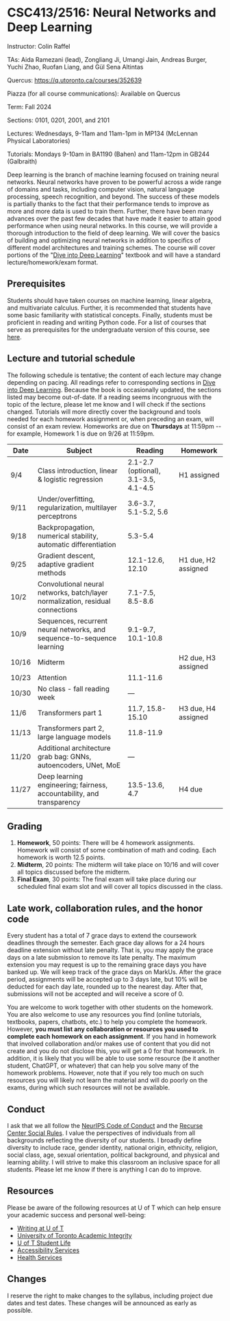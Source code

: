 # CSC413/2516: Neural Networks and Deep Learning

Instructor: Colin Raffel

TAs: Aida Ramezani (lead), Zongliang Ji, Umangi Jain, Andreas Burger, Yuchi Zhao, Ruofan Liang, and Gül Sena Altintas	

Quercus: https://q.utoronto.ca/courses/352639

Piazza (for all course communications): Available on Quercus

Term: Fall 2024

Sections: 0101, 0201, 2001, and 2101

Lectures: Wednesdays, 9-11am and 11am-1pm in MP134 (McLennan Physical Laboratories)

Tutorials: Mondays 9-10am in BA1190 (Bahen) and 11am-12pm in GB244 (Galbraith)

Deep learning is the branch of machine learning focused on training neural networks.
Neural networks have proven to be powerful across a wide range of domains and tasks, including computer vision, natural language processing, speech recognition, and beyond.
The success of these models is partially thanks to the fact that their performance tends to improve as more and more data is used to train them.
Further, there have been many advances over the past few decades that have made it easier to attain good performance when using neural networks.
In this course, we will provide a thorough introduction to the field of deep learning.
We will cover the basics of building and optimizing neural networks in addition to specifics of different model architectures and training schemes.
The course will cover portions of the "[Dive into Deep Learning](https://d2l.ai/)" textbook and will have a standard lecture/homework/exam format.

## Prerequisites

Students should have taken courses on machine learning, linear algebra, and multivariate calculus.
Further, it is recommended that students have some basic familiarity with statistical concepts.
Finally, students must be proficient in reading and writing Python code.
For a list of courses that serve as prerequisites for the undergraduate version of this course, see [here](https://artsci.calendar.utoronto.ca/course/csc413h1).

## Lecture and tutorial schedule

The following schedule is tentative; the content of each lecture may change depending on pacing.
All readings refer to corresponding sections in [Dive into Deep Learning](http://d2l.ai).
Because the book is occasionally updated, the sections listed may become out-of-date.
If a reading seems incongruous with the topic of the lecture, please let me know and I will check if the sections changed.
Tutorials will more directly cover the background and tools needed for each homework assignment or, when preceding an exam, will consist of an exam review.
Homeworks are due on **Thursdays** at 11:59pm -- for example, Homework 1 is due on 9/26 at 11:59pm.

| Date  | Subject                                                                        | Reading                              | Homework            |
| ----- | ------------------------------------------------------------------------------ | ------------------------------------ | ------------------- |
| 9/4   | Class introduction, linear & logistic regression                               | 2.1-2.7 (optional), 3.1-3.5, 4.1-4.5 | H1 assigned         |
| 9/11  | Under/overfitting, regularization, multilayer perceptrons                      | 3.6-3.7, 5.1-5.2, 5.6                |                     |
| 9/18  | Backpropagation, numerical stability, automatic differentiation                | 5.3-5.4                              |                     |
| 9/25  | Gradient descent, adaptive gradient methods                                    | 12.1-12.6, 12.10                     | H1 due, H2 assigned |
| 10/2  | Convolutional neural networks, batch/layer normalization, residual connections | 7.1-7.5, 8.5-8.6                     |                     |
| 10/9  | Sequences, recurrent neural networks, and sequence-to-sequence learning        | 9.1-9.7, 10.1-10.8                   |                     |
| 10/16 | Midterm                                                                        |                                      | H2 due, H3 assigned |
| 10/23 | Attention                                                                      | 11.1-11.6                            |                     |
| 10/30 | No class - fall reading week                                                   | —                                    |                     |
| 11/6  | Transformers part 1                                                            | 11.7, 15.8-15.10                     | H3 due, H4 assigned |
| 11/13 | Transformers part 2, large language models                                     | 11.8-11.9                            |                     |
| 11/20 | Additional architecture grab bag: GNNs, autoencoders, UNet, MoE                | —                                    |                     |
| 11/27 | Deep learning engineering; fairness, accountability, and transparency          | 13.5-13.6, 4.7                       | H4 due              |

## Grading

  1. **Homework**, 50 points: There will be 4 homework assignments. Homework will consist of some combination of math and coding. Each homework is worth 12.5 points.
  1. **Midterm**, 20 points: The midterm will take place on 10/16 and will cover all topics discussed before the midterm.
  1. **Final Exam**, 30 points: The final exam will take place during our scheduled final exam slot and will cover all topics discussed in the class.

## Late work, collaboration rules, and the honor code

Every student has a total of 7 grace days to extend the coursework deadlines through the semester.
Each grace day allows for a 24 hours deadline extension without late penalty.
That is, you may apply the grace days on a late submission to remove its late penalty.
The maximum extension you may request is up to the remaining grace days you have banked up.
We will keep track of the grace days on MarkUs.
After the grace period, assignments will be accepted up to 3 days late, but 10% will be deducted for each day late, rounded up to the nearest day.
After that, submissions will not be accepted and will receive a score of 0.

You are welcome to work together with other students on the homework.
You are also welcome to use any resources you find (online tutorials, textbooks, papers, chatbots, etc.) to help you complete the homework.
However, **you must list any collaboration or resources you used to complete each homework on each assignment**.
If you hand in homework that involved collaboration and/or makes use of content that you did not create and you do not disclose this, you will get a 0 for that homework.
In addition, it is likely that you will be able to use some resource (be it another student, ChatGPT, or whatever) that can help you solve many of the homework problems.
However, note that if you rely too much on such resources you will likely not learn the material and will do poorly on the exams, during which such resources will not be available.


## Conduct

I ask that we all follow the [NeurIPS Code of Conduct](https://nips.cc/public/CodeOfConduct) and the [Recurse Center Social Rules](https://www.recurse.com/social-rules).
I value the perspectives of individuals from all backgrounds reflecting the diversity of our students.
I broadly define diversity to include race, gender identity, national origin, ethnicity, religion, social class, age, sexual orientation, political background, and physical and learning ability.
I will strive to make this classroom an inclusive space for all students.
Please let me know if there is anything I can do to improve.

## Resources

Please be aware of the following resources at U of T which can help ensure your academic success and personal well-being:

- [Writing at U of T](http://www.writing.utoronto.ca/)
- [University of Toronto Academic Integrity](http://academicintegrity.utoronto.ca/)
- [U of T Student Life](http://www.studentlife.utoronto.ca/)
- [Accessibility Services](http://www.accessibility.utoronto.ca/)
- [Health Services](https://studentlife.utoronto.ca/department/health-wellness/)
    
## Changes

I reserve the right to make changes to the syllabus, including project due dates and test dates.
These changes will be announced as early as possible.
